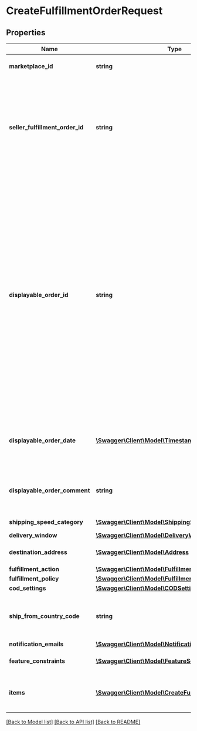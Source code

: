 # CreateFulfillmentOrderRequest

## Properties
Name | Type | Description | Notes
------------ | ------------- | ------------- | -------------
**marketplace_id** | **string** | The marketplace the fulfillment order is placed against. | [optional] 
**seller_fulfillment_order_id** | **string** | A fulfillment order identifier that the seller creates to track their fulfillment order. The SellerFulfillmentOrderId must be unique for each fulfillment order that a seller creates. If the seller&#39;s system already creates unique order identifiers, then these might be good values for them to use. | 
**displayable_order_id** | **string** | A fulfillment order identifier that the seller creates. This value displays as the order identifier in recipient-facing materials such as the outbound shipment packing slip. The value of DisplayableOrderId should match the order identifier that the seller provides to the recipient. The seller can use the SellerFulfillmentOrderId for this value or they can specify an alternate value if they want the recipient to reference an alternate order identifier.  The value must be an alpha-numeric or ISO 8859-1 compliant string from one to 40 characters in length. Cannot contain two spaces in a row. Leading and trailing white space is removed. | 
**displayable_order_date** | [**\Swagger\Client\Model\Timestamp**](Timestamp.md) | The date and time of the fulfillment order. Displays as the order date in recipient-facing materials such as the outbound shipment packing slip. | 
**displayable_order_comment** | **string** | Order-specific text that appears in recipient-facing materials such as the outbound shipment packing slip. | 
**shipping_speed_category** | [**\Swagger\Client\Model\ShippingSpeedCategory**](ShippingSpeedCategory.md) | The shipping method for the fulfillment order. | 
**delivery_window** | [**\Swagger\Client\Model\DeliveryWindow**](DeliveryWindow.md) |  | [optional] 
**destination_address** | [**\Swagger\Client\Model\Address**](Address.md) | The destination address for the fulfillment order. | 
**fulfillment_action** | [**\Swagger\Client\Model\FulfillmentAction**](FulfillmentAction.md) |  | [optional] 
**fulfillment_policy** | [**\Swagger\Client\Model\FulfillmentPolicy**](FulfillmentPolicy.md) |  | [optional] 
**cod_settings** | [**\Swagger\Client\Model\CODSettings**](CODSettings.md) |  | [optional] 
**ship_from_country_code** | **string** | The two-character country code for the country from which the fulfillment order ships. Must be in ISO 3166-1 alpha-2 format. | [optional] 
**notification_emails** | [**\Swagger\Client\Model\NotificationEmailList**](NotificationEmailList.md) |  | [optional] 
**feature_constraints** | [**\Swagger\Client\Model\FeatureSettings[]**](FeatureSettings.md) | A list of features and their fulfillment policies to apply to the order. | [optional] 
**items** | [**\Swagger\Client\Model\CreateFulfillmentOrderItemList**](CreateFulfillmentOrderItemList.md) | A list of items to include in the fulfillment order preview, including quantity. | 

[[Back to Model list]](../README.md#documentation-for-models) [[Back to API list]](../README.md#documentation-for-api-endpoints) [[Back to README]](../README.md)


